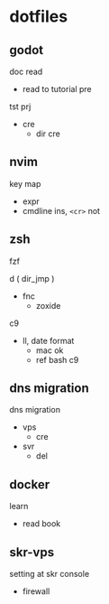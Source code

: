 
# dotfiles


## godot

doc read
- read to tutorial pre

tst prj
- cre
  - dir cre


## nvim

key map
- expr
- cmdline ins, `<cr>` not


## zsh

fzf

d ( dir_jmp )
- fnc
  - zoxide

c9
- ll, date format
  - mac ok
  - ref bash c9


## dns migration

dns migration
- vps
  - cre
- svr
  - del


## docker

learn
- read book


## skr-vps

setting at skr console
- firewall



